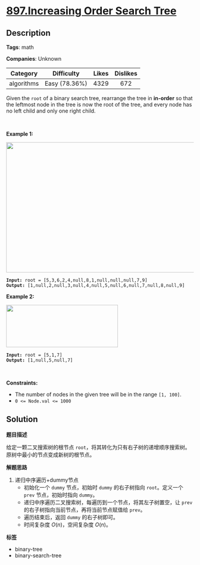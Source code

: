 # [897.Increasing Order Search Tree](https://leetcode.com/problems/increasing-order-search-tree/description/)

## Description

**Tags**: math

**Companies**: Unknown

|  Category  |  Difficulty   | Likes | Dislikes |
| :--------: | :-----------: | :---: | :------: |
| algorithms | Easy (78.36%) | 4329  |   672    |

<p>Given the <code>root</code> of a binary search tree, rearrange the tree in <strong>in-order</strong> so that the leftmost node in the tree is now the root of the tree, and every node has no left child and only one right child.</p>
<p>&nbsp;</p>
<p><strong class="example">Example 1:</strong></p>
<img alt="" src="https://assets.leetcode.com/uploads/2020/11/17/ex1.jpg" style="width: 600px; height: 350px;" />
<pre><code><strong>Input:</strong> root = [5,3,6,2,4,null,8,1,null,null,null,7,9]
<strong>Output:</strong> [1,null,2,null,3,null,4,null,5,null,6,null,7,null,8,null,9]</code></pre>
<p><strong class="example">Example 2:</strong></p>
<img alt="" src="https://assets.leetcode.com/uploads/2020/11/17/ex2.jpg" style="width: 300px; height: 114px;" />
<pre><code><strong>Input:</strong> root = [5,1,7]
<strong>Output:</strong> [1,null,5,null,7]</code></pre>
<p>&nbsp;</p>
<p><strong>Constraints:</strong></p>
<ul>
  <li>The number of nodes in the given tree will be in the range <code>[1, 100]</code>.</li>
  <li><code>0 &lt;= Node.val &lt;= 1000</code></li>
</ul>

## Solution

**题目描述**

给定一颗二叉搜索树的根节点 `root`，将其转化为只有右子树的递增顺序搜索树。原树中最小的节点变成新树的根节点。

**解题思路**

1. 递归中序遍历+dummy节点
   - 初始化一个 `dummy` 节点，初始时 `dummy` 的右子树指向 `root`。定义一个 `prev` 节点，初始时指向 `dummy`。
   - 递归中序遍历二叉搜索树，每遍历到一个节点，将其左子树置空，让 `prev` 的右子树指向当前节点，再将当前节点赋值给 `prev`。
   - 遍历结束后，返回 `dummy` 的右子树即可。
   - 时间复杂度 $O(n)$，空间复杂度 $O(n)$。

**标签**

- binary-tree
- binary-search-tree
